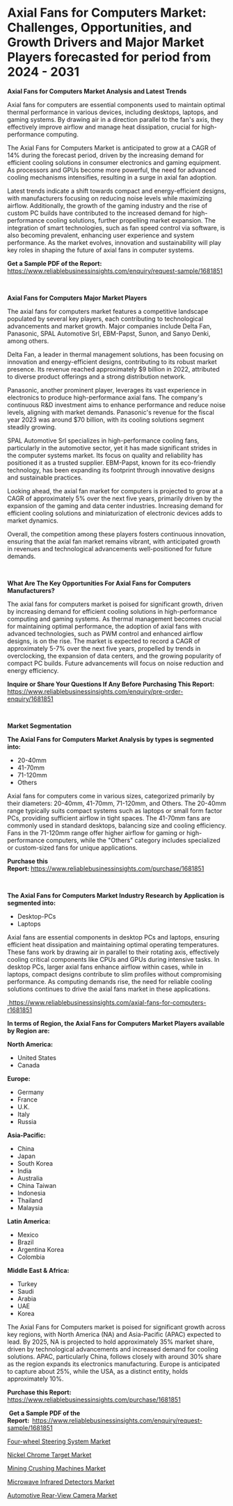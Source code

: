 <p><h1>Axial Fans for Computers Market: Challenges, Opportunities, and Growth Drivers and Major Market Players forecasted for period from 2024 - 2031</h1></p><p><strong>Axial Fans for Computers Market Analysis and Latest Trends</strong></p>
<p><p>Axial fans for computers are essential components used to maintain optimal thermal performance in various devices, including desktops, laptops, and gaming systems. By drawing air in a direction parallel to the fan's axis, they effectively improve airflow and manage heat dissipation, crucial for high-performance computing.</p><p>The Axial Fans for Computers Market is anticipated to grow at a CAGR of 14% during the forecast period, driven by the increasing demand for efficient cooling solutions in consumer electronics and gaming equipment. As processors and GPUs become more powerful, the need for advanced cooling mechanisms intensifies, resulting in a surge in axial fan adoption. </p><p>Latest trends indicate a shift towards compact and energy-efficient designs, with manufacturers focusing on reducing noise levels while maximizing airflow. Additionally, the growth of the gaming industry and the rise of custom PC builds have contributed to the increased demand for high-performance cooling solutions, further propelling market expansion. The integration of smart technologies, such as fan speed control via software, is also becoming prevalent, enhancing user experience and system performance. As the market evolves, innovation and sustainability will play key roles in shaping the future of axial fans in computer systems.</p></p>
<p><strong>Get a Sample PDF of the Report:&nbsp;</strong> <a href="https://www.reliablebusinessinsights.com/enquiry/request-sample/1681851?utm_campaign=115&utm_medium=2&utm_source=Github&utm_content=ia&utm_term=12102024&utm_id=axial-fans-for-computers">https://www.reliablebusinessinsights.com/enquiry/request-sample/1681851</a></p>
<p>&nbsp;</p>
<p><strong>Axial Fans for Computers Major Market Players</strong></p>
<p><p>The axial fans for computers market features a competitive landscape populated by several key players, each contributing to technological advancements and market growth. Major companies include Delta Fan, Panasonic, SPAL Automotive Srl, EBM-Papst, Sunon, and Sanyo Denki, among others.</p><p>Delta Fan, a leader in thermal management solutions, has been focusing on innovation and energy-efficient designs, contributing to its robust market presence. Its revenue reached approximately $9 billion in 2022, attributed to diverse product offerings and a strong distribution network.</p><p>Panasonic, another prominent player, leverages its vast experience in electronics to produce high-performance axial fans. The company's continuous R&D investment aims to enhance performance and reduce noise levels, aligning with market demands. Panasonic's revenue for the fiscal year 2023 was around $70 billion, with its cooling solutions segment steadily growing.</p><p>SPAL Automotive Srl specializes in high-performance cooling fans, particularly in the automotive sector, yet it has made significant strides in the computer systems market. Its focus on quality and reliability has positioned it as a trusted supplier. EBM-Papst, known for its eco-friendly technology, has been expanding its footprint through innovative designs and sustainable practices.</p><p>Looking ahead, the axial fan market for computers is projected to grow at a CAGR of approximately 5% over the next five years, primarily driven by the expansion of the gaming and data center industries. Increasing demand for efficient cooling solutions and miniaturization of electronic devices adds to market dynamics.</p><p>Overall, the competition among these players fosters continuous innovation, ensuring that the axial fan market remains vibrant, with anticipated growth in revenues and technological advancements well-positioned for future demands.</p></p>
<p>&nbsp;</p>
<p><strong>What Are The Key Opportunities For Axial Fans for Computers Manufacturers?</strong></p>
<p><p>The axial fans for computers market is poised for significant growth, driven by increasing demand for efficient cooling solutions in high-performance computing and gaming systems. As thermal management becomes crucial for maintaining optimal performance, the adoption of axial fans with advanced technologies, such as PWM control and enhanced airflow designs, is on the rise. The market is expected to record a CAGR of approximately 5-7% over the next five years, propelled by trends in overclocking, the expansion of data centers, and the growing popularity of compact PC builds. Future advancements will focus on noise reduction and energy efficiency.</p></p>
<p><strong>Inquire or Share Your Questions If Any Before Purchasing This Report:</strong> <a href="https://www.reliablebusinessinsights.com/enquiry/pre-order-enquiry/1681851?utm_campaign=115&utm_medium=2&utm_source=Github&utm_content=ia&utm_term=12102024&utm_id=axial-fans-for-computers">https://www.reliablebusinessinsights.com/enquiry/pre-order-enquiry/1681851</a></p>
<p>&nbsp;</p>
<p><strong>Market Segmentation</strong></p>
<p><strong>The Axial Fans for Computers Market Analysis by types is segmented into:</strong></p>
<p><ul><li>20-40mm</li><li>41-70mm</li><li>71-120mm</li><li>Others</li></ul></p>
<p><p>Axial fans for computers come in various sizes, categorized primarily by their diameters: 20-40mm, 41-70mm, 71-120mm, and Others. The 20-40mm range typically suits compact systems such as laptops or small form factor PCs, providing sufficient airflow in tight spaces. The 41-70mm fans are commonly used in standard desktops, balancing size and cooling efficiency. Fans in the 71-120mm range offer higher airflow for gaming or high-performance computers, while the "Others" category includes specialized or custom-sized fans for unique applications.</p></p>
<p><strong>Purchase this Report:&nbsp;</strong><a href="https://www.reliablebusinessinsights.com/purchase/1681851?utm_campaign=115&utm_medium=2&utm_source=Github&utm_content=ia&utm_term=12102024&utm_id=axial-fans-for-computers">https://www.reliablebusinessinsights.com/purchase/1681851</a></p>
<p>&nbsp;</p>
<p><strong>The Axial Fans for Computers Market Industry Research by Application is segmented into:</strong></p>
<p><ul><li>Desktop-PCs</li><li>Laptops</li></ul></p>
<p><p>Axial fans are essential components in desktop PCs and laptops, ensuring efficient heat dissipation and maintaining optimal operating temperatures. These fans work by drawing air in parallel to their rotating axis, effectively cooling critical components like CPUs and GPUs during intensive tasks. In desktop PCs, larger axial fans enhance airflow within cases, while in laptops, compact designs contribute to slim profiles without compromising performance. As computing demands rise, the need for reliable cooling solutions continues to drive the axial fans market in these applications.</p></p>
<p><a href="https://www.reliablebusinessinsights.com/axial-fans-for-computers-r1681851?utm_campaign=115&utm_medium=2&utm_source=Github&utm_content=ia&utm_term=12102024&utm_id=axial-fans-for-computers">&nbsp;https://www.reliablebusinessinsights.com/axial-fans-for-computers-r1681851</a></p>
<p><strong>In terms of Region, the Axial Fans for Computers Market Players available by Region are:</strong></p>
<p>
    <p> <strong> North America: </strong>
        <ul>
            <li>United States</li>
            <li>Canada</li>
        </ul>
        </p> 
    <p> <strong> Europe: </strong>
        <ul>
            <li>Germany</li>
            <li>France</li>
            <li>U.K.</li>
            <li>Italy</li>
            <li>Russia</li>
        </ul>
        </p> 
    <p> <strong> Asia-Pacific: </strong>
        <ul>
            <li>China</li>
            <li>Japan</li>
            <li>South Korea</li>
            <li>India</li>
            <li>Australia</li>
            <li>China Taiwan</li>
            <li>Indonesia</li>
            <li>Thailand</li>
            <li>Malaysia</li>
        </ul>
        </p> 
    <p> <strong> Latin America: </strong>
        <ul>
            <li>Mexico</li>
            <li>Brazil</li>
            <li>Argentina Korea</li>
            <li>Colombia</li>
        </ul>
        </p> 
    <p> <strong> Middle East & Africa: </strong>
        <ul>
            <li>Turkey</li>
            <li>Saudi</li>
            <li>Arabia</li>
            <li>UAE</li>
            <li>Korea</li>
        </ul>
    </p>
    </p>
<p><p>The Axial Fans for Computers market is poised for significant growth across key regions, with North America (NA) and Asia-Pacific (APAC) expected to lead. By 2025, NA is projected to hold approximately 35% market share, driven by technological advancements and increased demand for cooling solutions. APAC, particularly China, follows closely with around 30% share as the region expands its electronics manufacturing. Europe is anticipated to capture about 25%, while the USA, as a distinct entity, holds approximately 10%.</p></p>
<p><strong>Purchase this Report: </strong><a href="https://www.reliablebusinessinsights.com/purchase/1681851?utm_campaign=115&utm_medium=2&utm_source=Github&utm_content=ia&utm_term=12102024&utm_id=axial-fans-for-computers">https://www.reliablebusinessinsights.com/purchase/1681851</a></p>
<p>&nbsp;<strong>Get a Sample PDF of the Report:&nbsp;&nbsp;</strong><a href="https://www.reliablebusinessinsights.com/enquiry/request-sample/1681851?utm_campaign=115&utm_medium=2&utm_source=Github&utm_content=ia&utm_term=12102024&utm_id=axial-fans-for-computers">https://www.reliablebusinessinsights.com/enquiry/request-sample/1681851</a></p>
<p><strong></strong></p>
<p><p><a href="https://github.com/taketakyriffecd/Market-Research-Report-List-1/blob/main/four-wheel-steering-system-market.md?utm_campaign=115&utm_medium=2&utm_source=Github&utm_content=ia&utm_term=12102024&utm_id=axial-fans-for-computers">Four-wheel Steering System Market</a></p><p><a href="https://www.linkedin.com/pulse/nickel-chrome-target-market-size-growth-trends-statistics-jzmhe?utm_campaign=115&utm_medium=2&utm_source=Github&utm_content=ia&utm_term=12102024&utm_id=axial-fans-for-computers">Nickel Chrome Target Market</a></p><p><a href="https://www.linkedin.com/pulse/mining-crushing-machines-value-chain-analysis-from-raw-materials-4u9ce?utm_campaign=115&utm_medium=2&utm_source=Github&utm_content=ia&utm_term=12102024&utm_id=axial-fans-for-computers">Mining Crushing Machines Market</a></p><p><a href="https://www.linkedin.com/pulse/charting-future-comprehensive-analysis-global-microwave-infrared-wfwwe?utm_campaign=115&utm_medium=2&utm_source=Github&utm_content=ia&utm_term=12102024&utm_id=axial-fans-for-computers">Microwave Infrared Detectors Market</a></p><p><a href="https://github.com/shivermasallash/Market-Research-Report-List-1/blob/main/automotive-rear-view-camera-market.md?utm_campaign=115&utm_medium=2&utm_source=Github&utm_content=ia&utm_term=12102024&utm_id=axial-fans-for-computers">Automotive Rear-View Camera Market</a></p></p>